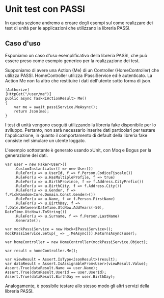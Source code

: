 <h1>Unit test con PASSI</h1>

In questa sezione andremo a creare degli esempi sul come realizzare dei test di unità per le applicazioni che utilizzano la libreria PASSI.

<h2>Caso d'uso</h2>
Esponiamo un caso d'uso esemplificativo della libreria PASSI, che può essere preso come esempio generico per la realizzazione dei test.

Supponiamo di avere una Action (Me) di un Controller (HomeController) che utilizza PASSI.
HomeController utilizza IPassiService ed è autenticato.
La Action Me non fa altro che restituire i dati dell'utente sotto forma di json.
```
[Authorize]
[HttpGet("/user/me")]
public async Task<IActionResult> Me()
{
    var me = await passiService.MeAsync();
    return Json(me);
}
```

I test di unità vengono eseguiti utilizzando la libreria fake disponibile per lo sviluppo. Pertanto, non sarà necessario inserire dati particolari per testare l'applicazione, in quanto il comportamento di default della libreria fake consiste nel simulare un utente loggato.

L'esempio sottostante è generato usando xUnit, con Moq e Bogus per la generazione dei dati. 


```
var user = new Faker<User>()
    .CustomInstantiator(f => new User())
    .RuleFor(u => u.UserId, f => f.Person.CodiceFiscale())
    .RuleFor(u => u.HasMultipleProfile, f => true)
    .RuleFor(u => u.BirthProvince, f => f.Address.CityPrefix())
    .RuleFor(u => u.BirthCity, f => f.Address.City())
    .RuleFor(u => u.Gender, f => f.PickRandom<Core.Domain.Const.Gender>())
    .RuleFor(u => u.Name, f => f.Person.FirstName)
    .RuleFor(u => u.BirthDay, f => f.Date.Between(DateTime.UtcNow.AddYears(-50), DateTime.UtcNow).ToString())
    .RuleFor(u => u.Surname, f => f.Person.LastName)
    .Generate();

var mockPassiService = new Mock<IPassiService>();
mockPassiService.Setup(_ => _.MeAsync()).ReturnsAsync(user);

var homeController = new HomeController(mockPassiService.Object);

var result = homeController.Me();

var viewResult = Assert.IsType<JsonResult>(result);
var dataResult = Assert.IsAssignableFrom<User>(viewResult.Value);
Assert.True(dataResult.Name == user.Name);
Assert.True(dataResult.UserId == user.UserId);
Assert.True(dataResult.BirthDay == user.BirthDay);

```
Analogamente, è possibile testare allo stesso modo gli altri servizi della libreria PASSI.
